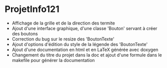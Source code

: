 # ProjetInfo121

* Affichage de la grille et de la direction des termite
* Ajout d'une interface graphique, d'une classe 'Bouton' servant à créer des boutons
* Correction du bug sur le resize des 'BoutonTexte'
* Ajout d'options d'édition du style de la légende des 'BoutonTexte'
* Ajout d'une documentation en html et en LaTeX générée avec doxygen
* Changement du titre du projet dans la doc et ajout d'une formule dans le makefile pour générer la documentation
